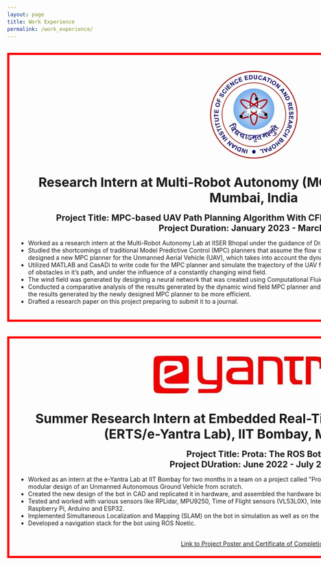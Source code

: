 ```yaml
---
layout: page
title: Work Experience
permalink: /work_experience/
---
```


<html>
<head>
<style>
#bordering{
  width: 1100px;
  height: 140x;
  padding: 20px;
  border: 5px solid red;
  margin: 0;
}
#left{
 text-align: left;
}
</style>
</head>
</html>

<br>



<center>
<div id ="bordering">
<br>
<center>
<img title="iiserb" alt="Alt text" src="/images/iiserb.jpg">
</center>
<br>
<br>
<center>
<b style="font-size:30px">  Research Intern at Multi-Robot Autonomy (MOON) Lab, IISER Bhopal, Mumbai, India </b>
</center>
<br>
<!--
<b style="font-size:20px"> Project 1: Dynamic Collision Avoidance Algorithms for UAVs using Neural Radiance Fields (NeRF) </b>
-->
<!--
<ul>
    <li> I am currently working as a research intern at the Multi-Robot Autonomy Lab at IISER Bhopal under the guidance of Dr. P. B. Sujit. </li>
    <li> I am working on implementing Dynamic Collision Avoidance Algorithms for UAVs using Neural Radiance Fields(NeRF). </li>
    <li> I have researched and learned about Neural Signed Distance Field and Incremental Signed Distance Fields(iSDF) and how they can be used for perception in UAVs. </li>
    <li> I am currently understanding and trying to modify the code of iSDF for our use case and holding a Literature Survey on dynamic obstacle avoidance algorithms. </li>
</ul> 
-->
<center>
<b style="font-size:20px"> Project Title: MPC-based UAV Path Planning Algorithm With CFD-Based Wind Field Estimation. </b><br>
<b style="font-size:20px"> Project Duration: January 2023 - March 2024 </b>
</center>
<ul id="left">
    <li> Worked as a research intern at the Multi-Robot Autonomy Lab at IISER Bhopal under the guidance of Dr. P. B. Sujit and Dr. Manoj Kumar Tripathi. </li>
    <li> Studied the shortcomings of traditional Model Predictive Control (MPC) planners that assume the flow of the wind field in the environment to be constant, and designed a new MPC planner for the Unmanned Aerial Vehicle (UAV), which takes into account the dynamic nature of the wind field. </li>
    <li> Utilized MATLAB and CasADi to write code for the MPC planner and simulate the trajectory of the UAV from a start point to a goal point, against different numbers of obstacles in it’s path, and under the influence of a constantly changing wind field. </li>
    <li> The wind field was generated by designing a neural network that was created using Computational Fluid Dynamics (CFD) and DeepXDE. </li>
    <li> Conducted a comparative analysis of the results generated by the dynamic wind field MPC planner and the traditional constant wind field MPC planner, and found the results generated by the newly designed MPC planner to be more efficient. </li>
    <li> Drafted a research paper on this project preparing to submit it to a journal.</li> 
</ul> 
</div>


<br>
<br>

<center>
<div id ="bordering">
<br>
<center>
<img title="eYSIP" alt="Alt text" src="/images/eysip.jpeg">
</center>
<br>
<br>
<center>
<b style="font-size:30px"> Summer Research Intern at Embedded Real-Time Systems Laboratory (ERTS/e-Yantra Lab), IIT Bombay, Mumbai, India </b> 
</center>
<br>
<center>
<b style="font-size:20px"> Project Title: Prota: The ROS Bot </b><br>
<b style="font-size:20px"> Project DUration: June 2022 - July 2022 </b><br>
</center>
<ul id="left">
    <li> Worked as an intern at the e-Yantra Lab at IIT Bombay for two months in a team on a project called "Prota: The ROS Bot", that aimed to create an efficient and modular design of an Unmanned Autonomous Ground Vehicle from scratch. </li>
    <li> Created the new design of the bot in CAD and replicated it in hardware, and assembled the hardware bot. </li>
    <li> Tested and worked with various sensors like RPLidar, MPU9250, Time of Flight sensors (VL53L0X), Intel Realsense D435i depth camera, etc, as well as used Raspberry Pi, Arduino and ESP32. </li>
    <li> Implemented Simultaneous Localization and Mapping (SLAM) on the bot in simulation as well as on the hardware bot. </li>
    <li> Developed a navigation stack for the bot using ROS Noetic. </li>
</ul>
<br>
<center>
<a href="https://drive.google.com/drive/folders/1mtaB0RybpWtX2-aTeWSyXiaaacoF5-rM" target="_blank"> Link to Project Poster and Certificate of Completion </a>
</center>
</div>





